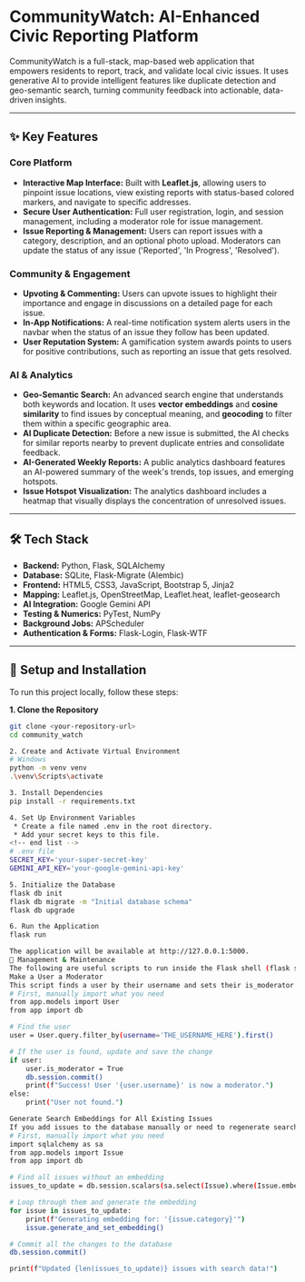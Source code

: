 # CommunityWatch: AI-Enhanced Civic Reporting Platform

CommunityWatch is a full-stack, map-based web application that empowers residents to report, track, and validate local civic issues. It uses generative AI to provide intelligent features like duplicate detection and geo-semantic search, turning community feedback into actionable, data-driven insights.

---

## ✨ Key Features

### Core Platform
* **Interactive Map Interface:** Built with **Leaflet.js**, allowing users to pinpoint issue locations, view existing reports with status-based colored markers, and navigate to specific addresses.
* **Secure User Authentication:** Full user registration, login, and session management, including a moderator role for issue management.
* **Issue Reporting & Management:** Users can report issues with a category, description, and an optional photo upload. Moderators can update the status of any issue ('Reported', 'In Progress', 'Resolved').

### Community & Engagement
* **Upvoting & Commenting:** Users can upvote issues to highlight their importance and engage in discussions on a detailed page for each issue.
* **In-App Notifications:** A real-time notification system alerts users in the navbar when the status of an issue they follow has been updated.
* **User Reputation System:** A gamification system awards points to users for positive contributions, such as reporting an issue that gets resolved.

### AI & Analytics
* **Geo-Semantic Search:** An advanced search engine that understands both keywords and location. It uses **vector embeddings** and **cosine similarity** to find issues by conceptual meaning, and **geocoding** to filter them within a specific geographic area.
* **AI Duplicate Detection:** Before a new issue is submitted, the AI checks for similar reports nearby to prevent duplicate entries and consolidate feedback.
* **AI-Generated Weekly Reports:** A public analytics dashboard features an AI-powered summary of the week's trends, top issues, and emerging hotspots.
* **Issue Hotspot Visualization:** The analytics dashboard includes a heatmap that visually displays the concentration of unresolved issues.

---

## 🛠️ Tech Stack

* **Backend:** Python, Flask, SQLAlchemy
* **Database:** SQLite, Flask-Migrate (Alembic)
* **Frontend:** HTML5, CSS3, JavaScript, Bootstrap 5, Jinja2
* **Mapping:** Leaflet.js, OpenStreetMap, Leaflet.heat, leaflet-geosearch
* **AI Integration:** Google Gemini API
* **Testing & Numerics:** PyTest, NumPy
* **Background Jobs:** APScheduler
* **Authentication & Forms:** Flask-Login, Flask-WTF

---

## 🚀 Setup and Installation

To run this project locally, follow these steps:

**1. Clone the Repository**
```bash
git clone <your-repository-url>
cd community_watch

2. Create and Activate Virtual Environment
# Windows
python -m venv venv
.\venv\Scripts\activate

3. Install Dependencies
pip install -r requirements.txt

4. Set Up Environment Variables
 * Create a file named .env in the root directory.
 * Add your secret keys to this file.
<!-- end list -->
# .env file
SECRET_KEY='your-super-secret-key'
GEMINI_API_KEY='your-google-gemini-api-key'

5. Initialize the Database
flask db init
flask db migrate -m "Initial database schema"
flask db upgrade

6. Run the Application
flask run

The application will be available at http://127.0.0.1:5000.
🔧 Management & Maintenance
The following are useful scripts to run inside the Flask shell (flask shell) for administrative tasks.
Make a User a Moderator
This script finds a user by their username and sets their is_moderator flag to True.
# First, manually import what you need
from app.models import User
from app import db

# Find the user
user = User.query.filter_by(username='THE_USERNAME_HERE').first()

# If the user is found, update and save the change
if user:
    user.is_moderator = True
    db.session.commit()
    print(f"Success! User '{user.username}' is now a moderator.")
else:
    print("User not found.")

Generate Search Embeddings for All Existing Issues
If you add issues to the database manually or need to regenerate search data, this script will create embeddings for all issues that are missing them.
# First, manually import what you need
import sqlalchemy as sa
from app.models import Issue
from app import db

# Find all issues without an embedding
issues_to_update = db.session.scalars(sa.select(Issue).where(Issue.embedding == None)).all()

# Loop through them and generate the embedding
for issue in issues_to_update:
    print(f"Generating embedding for: '{issue.category}'")
    issue.generate_and_set_embedding()

# Commit all the changes to the database
db.session.commit()

print(f"Updated {len(issues_to_update)} issues with search data!")



